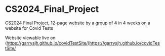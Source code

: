 # CS2024_Final_Project
CS2024 Final Project, 12-page website by a group of 4 in 4 weeks on a website for Covid Tests

Website viewable live on (https://garrysjh.github.io/covidTestSite/)https://garrysjh.github.io/covidTestSite/
